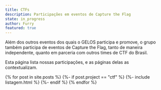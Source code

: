 ```yaml
---
title: CTFs
description: Participações em eventos de Capture the Flag
state: in_progress
author: Furry
featured: true
---
```


Além dos outros eventos dos quais o GELOS participa e promove, o grupo também
participa de eventos de Capture the Flag, tanto de maneira independente, quanto 
em parceria com outros times de CTF do Brasil.

Esta página lista nossas participações, e as páginas delas as
contextualizam.

{% for post in site.posts %}
  {%- if post.project == "ctf" %}
    {%- include listagem.html %}
  {%- endif %}
{% endfor %}
